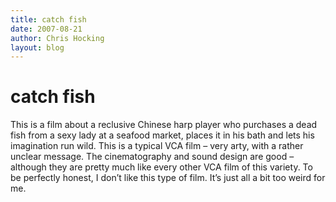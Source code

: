 ```yaml
---
title: catch fish
date: 2007-08-21
author: Chris Hocking
layout: blog
---
```

# catch fish

This is a film about a reclusive Chinese harp player who purchases a dead fish from a sexy lady at a seafood market, places it in his bath and lets his imagination run wild. This is a typical VCA film – very arty, with a rather unclear message. The cinematography and sound design are good – although they are pretty much like every other VCA film of this variety. To be perfectly honest, I don’t like this type of film. It’s just all a bit too weird for me.
